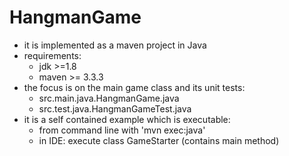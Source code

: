 # HangmanGame
- it is implemented as a maven project in Java
- requirements:
  - jdk >=1.8
  - maven >= 3.3.3
- the focus is on the main game class and its unit tests:
  - src.main.java.HangmanGame.java
  - src.test.java.HangmanGameTest.java
- it is a self contained example which is executable:
  - from command line with 'mvn exec:java'
  - in IDE: execute class GameStarter (contains main method)
